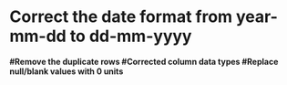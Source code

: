 # Correct the date format from year-mm-dd to dd-mm-yyyy
**#Remove the duplicate rows
#Corrected column data types
#Replace null/blank values with 0 units**
